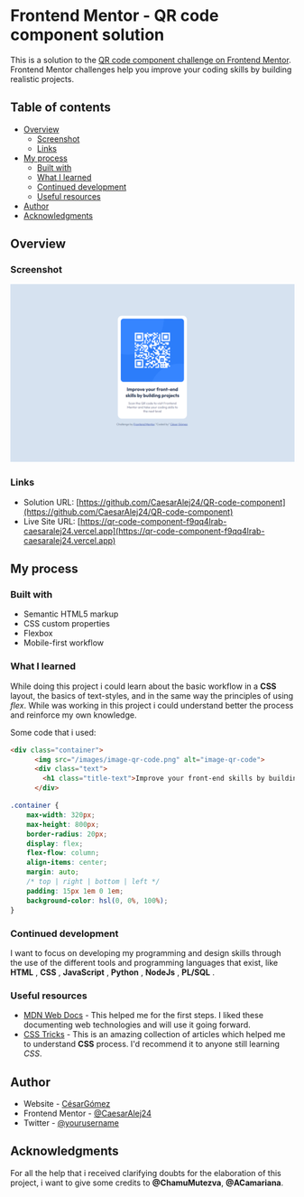 # Frontend Mentor - QR code component solution

This is a solution to the [QR code component challenge on Frontend Mentor](https://www.frontendmentor.io/challenges/qr-code-component-iux_sIO_H). Frontend Mentor challenges help you improve your coding skills by building realistic projects. 

## Table of contents

- [Overview](#overview)
  - [Screenshot](#screenshot)
  - [Links](#links)
- [My process](#my-process)
  - [Built with](#built-with)
  - [What I learned](#what-i-learned)
  - [Continued development](#continued-development)
  - [Useful resources](#useful-resources)
- [Author](#author)
- [Acknowledgments](#acknowledgments)


## Overview

### Screenshot

![QR-Code-component](images/Screenshot.png)

### Links

- Solution URL: [https://github.com/CaesarAlej24/QR-code-component](https://github.com/CaesarAlej24/QR-code-component)
- Live Site URL: [https://qr-code-component-f9qq4lrab-caesaralej24.vercel.app](https://qr-code-component-f9qq4lrab-caesaralej24.vercel.app)


## My process

### Built with

- Semantic HTML5 markup
- CSS custom properties
- Flexbox
- Mobile-first workflow


### What I learned

While doing this project i could learn about the basic workflow in a **CSS** layout, the basics of text-styles, and in the same way the principles of using *flex*. While was working in this project i could understand better the process and reinforce my own knowledge.

Some code that i used:

```html
<div class="container">
      <img src="/images/image-qr-code.png" alt="image-qr-code">
      <div class="text">
        <h1 class="title-text">Improve your front-end skills by building projects</h1>
      </div>
```
```css
.container {
    max-width: 320px;
    max-height: 800px;
    border-radius: 20px;
    display: flex;
    flex-flow: column;
    align-items: center;
    margin: auto;
    /* top | right | bottom | left */
    padding: 15px 1em 0 1em;
    background-color: hsl(0, 0%, 100%);
}
```

### Continued development

I want to focus on developing my programming and design skills through the use of the different tools and programming languages that exist, like **HTML** , **CSS** , **JavaScript** , **Python** , **NodeJs** , **PL/SQL** .

### Useful resources

- [MDN Web Docs](https://developer.mozilla.org) - This helped me for the first steps. I liked these documenting web technologies and will use it going forward.
- [CSS Tricks](https://css-tricks.com) - This is an amazing collection of articles which helped me to understand **CSS** process. I'd recommend it to anyone still learning *CSS*.

## Author

- Website - [CésarGómez](https://www.your-site.com)
- Frontend Mentor - [@CaesarAlej24](https://www.frontendmentor.io/profile/CaesarAlej24)
- Twitter - [@yourusername](https://www.twitter.com/yourusername)

## Acknowledgments

For all the help that i received clarifying doubts for the elaboration of this project, i want to give some credits to **@ChamuMutezva**, **@ACamariana**. 

